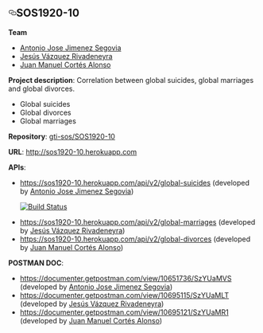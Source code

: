 <html>
	<head>
		<body>
			
<h2><a id="user-content-sos1920-10" class="anchor" aria-hidden="true" href="#sos1920-10"><svg class="octicon octicon-link" viewBox="0 0 16 16" version="1.1" width="16" height="16" aria-hidden="true"><path fill-rule="evenodd" d="M4 9h1v1H4c-1.5 0-3-1.69-3-3.5S2.55 3 4 3h4c1.45 0 3 1.69 3 3.5 0 1.41-.91 2.72-2 3.25V8.59c.58-.45 1-1.27 1-2.09C10 5.22 8.98 4 8 4H4c-.98 0-2 1.22-2 2.5S3 9 4 9zm9-3h-1v1h1c1 0 2 1.22 2 2.5S13.98 12 13 12H9c-.98 0-2-1.22-2-2.5 0-.83.42-1.64 1-2.09V6.25c-1.09.53-2 1.84-2 3.25C6 11.31 7.55 13 9 13h4c1.45 0 3-1.69 3-3.5S14.5 6 13 6z"></path></svg></a>SOS1920-10</h2>

<p><strong>Team</strong></p>
<ul>
<li><a href="https://github.com/nonospe">Antonio Jose Jimenez Segovia</a></li>
<li><a href="https://github.com/rivadeneyraj">Jesús Vázquez Rivadeneyra</a></li>
<li><a href="https://github.com/juanmacortes9">Juan Manuel Cortés Alonso</a></li>
</ul>
</li>

<p><strong>Project description</strong>: Correlation between global suicides, global marriages and global divorces.</p>
<ul>
<li>Global suicides</li>
<li>Global divorces</li>
<li>Global marriages</li>
</ul>

<p><strong>Repository</strong>: <a href="https://github.com/gti-sos/SOS1920-10">gti-sos/SOS1920-10</a></p>


<p><strong>URL</strong>: <a href="http://sos1920-10.herokuapp.com" rel="nofollow">http://sos1920-10.herokuapp.com</a></p>
<p><strong>APIs</strong>:</p>
<ul>
<li><a href="https://sos1920-10.herokuapp.com/api/v2/global-suicides" rel="nofollow">https://sos1920-10.herokuapp.com/api/v2/global-suicides</a> (developed by <a href="https://github.com/nonospe">Antonio Jose Jimenez Segovia</a>)</li>

[![Build Status](https://travis-ci.org/nonospe/repo_personal_sos.svg?branch=master)](https://travis-ci.org/nonospe/repo_personal_sos)	

<li><a href="https://sos1920-10.herokuapp.com/api/v2/global-marriages" rel="nofollow">https://sos1920-10.herokuapp.com/api/v2/global-marriages</a> (developed by <a href="https://github.com/rivadeneyraj">Jesús Vázquez Rivadeneyra</a>)</li>
<li><a href="https://sos1920-10.herokuapp.com/api/v2/global-divorces" rel="nofollow">https://sos1920-10.herokuapp.com/api/v2/global-divorces</a> (developed by <a href="https://github.com/juanmacortes9">Juan Manuel Cortés Alonso</a>)</li>
</ul>

<p><strong>POSTMAN DOC</strong>:</p>
<ul>
<li><a href="https://documenter.getpostman.com/view/10651736/SzYUaMVS" rel="nofollow">https://documenter.getpostman.com/view/10651736/SzYUaMVS</a> (developed by <a href="https://github.com/nonospe">Antonio Jose Jimenez Segovia</a>)</li>
<li><a href="https://documenter.getpostman.com/view/10695115/SzYUaMLT" rel="nofollow">https://documenter.getpostman.com/view/10695115/SzYUaMLT</a> (developed by <a href="https://github.com/rivadeneyraj">Jesús Vázquez Rivadeneyra</a>)</li>
<li><a href="https://documenter.getpostman.com/view/10695121/SzYUaMR1" rel="nofollow">https://documenter.getpostman.com/view/10695121/SzYUaMR1</a> (developed by <a href="https://github.com/juanmacortes9">Juan Manuel Cortés Alonso</a>)</li>
		
		
		
</ul>
		</body>
	</head>
</html>
